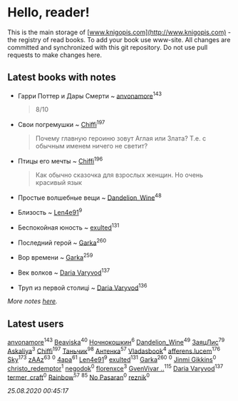 # Hello, reader!
This is the main storage of [www.knigopis.com](http://www.knigopis.com) - the registry of read books.
To add your book use www-site. All changes are committed and synchronized with this git repository.
Do not use pull requests to make changes here.


## Latest books with notes
* Гарри Поттер и Дары Смерти ~ [anvonamore](users/595/5957175-vkontakte)<sup>143</sup>
    > 8/10

* Свои погремушки ~ [Chiffi](users/105/105831994080785626680-google)<sup>197</sup>
    > Почему главную героиню зовут Аглая или Злата? Т.е. с обычным именем ничего не светит?

* Птицы его мечты ~ [Chiffi](users/105/105831994080785626680-google)<sup>196</sup>
    > Как обычно сказочка для взрослых женщин. Но очень красивый язык

* Простые волшебные вещи ~ [Dandelion_Wine](users/586/58602788-vkontakte)<sup>48</sup>

* Близость ~ [Len4e91](users/254/254448176-yandex)<sup>9</sup>

* Беспокойная юность ~ [exulted](users/100/100599204551896265722-google)<sup>131</sup>

* Последний герой ~ [Garka](users/115/115753719718250012620-google)<sup>260</sup>

* Вор времени ~ [Garka](users/115/115753719718250012620-google)<sup>259</sup>

* Век волков ~ [Daria Varyvod](users/829/829893410524253-facebook)<sup>137</sup>

* Труп из первой столиці ~ [Daria Varyvod](users/829/829893410524253-facebook)<sup>136</sup>


_More notes [here](latest_books_with_notes.md)._


## Latest users
[anvonamore](users/595/5957175-vkontakte)<sup>143</sup> 
[Beaviska](users/102/10202544960024508-facebook)<sup>40</sup> 
[Ночнокошкин](users/104/104299837-vkontakte)<sup>6</sup> 
[Dandelion_Wine](users/586/58602788-vkontakte)<sup>49</sup> 
[ЗаяцЛис](users/112/112388384595246311466-google)<sup>79</sup> 
[Askaliya](users/326/326783541-vkontakte)<sup>3</sup> 
[Chiffi](users/105/105831994080785626680-google)<sup>197</sup> 
[Таньчик](users/209/2096581563762610-facebook)<sup>98</sup> 
[Антенка](users/118/118158645037334943900-google)<sup>57</sup> 
[Vladasbook](users/221/221759364-yandex)<sup>4</sup> 
[afferens.lucem](users/196/196071655-vkontakte)<sup>176</sup> 
[Sky](users/118/118049897850017649660-googleplus)<sup>173</sup> 
[zAAz](users/202/202248233-vkontakte)<sup>63</sup> 
[](users/112/112786334705654109133-google)<sup>0</sup> 
[4apa](users/117/117392596378069249667-google)<sup>61</sup> 
[Len4e91](users/254/254448176-yandex)<sup>9</sup> 
[exulted](users/100/100599204551896265722-google)<sup>131</sup> 
[Garka](users/115/115753719718250012620-google)<sup>260</sup> 
[](users/104/104915951904734387490-google)<sup>0</sup> 
[Jinmi Gikkins](users/116/116590656999595569531-google)<sup>0</sup> 
[christo_redemptor](users/144/14490047-vkontakte)<sup>1</sup> 
[negodok](users/884/8841255-vkontakte)<sup>0</sup> 
[florenxce](users/113/113221536298663028563-googleplus)<sup>3</sup> 
[GvenVivar ..](users/158/158266434925901-facebook)<sup>115</sup> 
[Daria Varyvod](users/829/829893410524253-facebook)<sup>137</sup> 
[termer_craft](users/342/34250840-vkontakte)<sup>0</sup> 
[Rainbow](users/109/109787328219839805802-google)<sup>57</sup> 
[](users/300/300123225-vkontakte)<sup>85</sup> 
[No Pasaran](users/878/87846211-vkontakte)<sup>0</sup> 
[reznik](users/107/107373097238064458501-google)<sup>0</sup> 


_25.08.2020 00:45:17_
